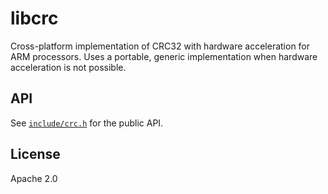 # libcrc

Cross-platform implementation of CRC32 with hardware acceleration for ARM processors. Uses a portable, generic implementation when hardware acceleration is not possible.

## API

See [`include/crc.h`](include/crc.h) for the public API.

## License

Apache 2.0
